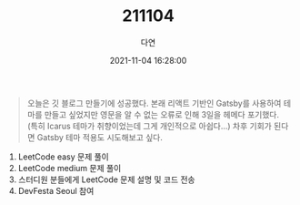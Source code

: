 ﻿---
title: 211104
author: 다연
date: 2021-11-04 16:28:00
categories: [Blogging, TIL]
tags: [daily, til]
pin: true
---

> 오늘은 깃 블로그 만들기에 성공했다. 본래 리액트 기반인 Gatsby를 사용하여 테마를 만들고 싶었지만 영문을 알 수 없는 오류로 인해 3일을 헤메다 포기했다. (특히 Icarus 테마가 취향이었는데 그게 개인적으로 아쉽다...)
> 차후 기회가 된다면 Gatsby 테마 적용도 시도해보고 싶다.

1. LeetCode easy 문제 풀이
2. LeetCode medium 문제 풀이
3. 스터디원 분들에게 LeetCode 문제 설명 및 코드 전송
4. DevFesta Seoul 참여
